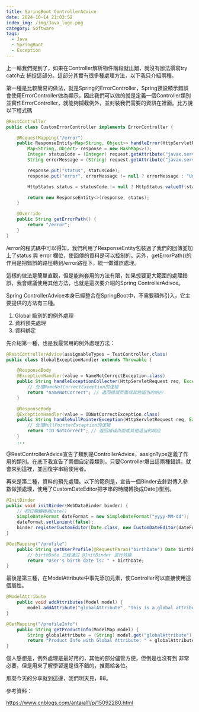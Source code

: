 ```yaml
---
title: SpringBoot ControllerAdvice
date: 2024-10-14 21:03:52
index_img: /img/Java_logo.png
category: Software
tags:
  - Java
  - SpringBoot
  - Exception
---
```


上一輪我們提到了，如果在Controller解析物件階段就出錯，就沒有辦法撰寫try catch去 捕捉這部分。這部分其實有很多種處理方法，以下我只介紹兩種。

第一種是比較簡易的做法，就是Spring的ErrorController，Spring預設顯示錯誤會使用ErrorController做為顯示，因此我們可以做的就是定義一個Controller類別並實作ErrorController，就能夠攔截例外，並封裝我們需要的資訊在裡面。比方說以下程式碼

```java
@RestController
public class CustomErrorController implements ErrorController {

    @RequestMapping("/error")
    public ResponseEntity<Map<String, Object>> handleError(HttpServletRequest request) {
        Map<String, Object> response = new HashMap<>();
        Integer statusCode = (Integer) request.getAttribute("javax.servlet.error.status_code");
        String errorMessage = (String) request.getAttribute("javax.servlet.error.message");

        response.put("status", statusCode);
        response.put("error", errorMessage != null ? errorMessage : "Unexpected error");

        HttpStatus status = statusCode != null ? HttpStatus.valueOf(statusCode) : HttpStatus.INTERNAL_SERVER_ERROR;

        return new ResponseEntity<>(response, status);
    }

    @Override
    public String getErrorPath() {
        return "/error";
    }
}
```

/error的程式碼中可以得知，我們利用了ResponseEntity包裝過了我們的回傳並加上了status 與 error 欄位，使回傳的資料是可以控制的。另外，getErrorPath()的作用是把錯誤的路徑轉到/error路徑下，統一做錯誤處理。

這樣的做法是簡單直觀，但是能夠套用的方法有限，如果想要更大範圍的處理錯誤，我會建議使用其他方法，也就是這次要介紹的Spring ControllerAdivce。

Spring ControllerAdvice本身已經整合在SpringBoot中，不需要額外引入，它主要提供的方法有三種。

1. Global 級別的的例外處理
2. 資料預先處理
3. 資料綁定

先介紹第一種，也是我最常用的例外處理方法：

```java
@RestControllerAdvice(assignableTypes = TestController.class)
public class GlobalExceptionHandler extends Throwable {

    @ResponseBody
    @ExceptionHandler(value = NameNotCorrectException.class)
    public String handleExceptionCollecter(HttpServletRequest req, Exception e) {
        // 处理NameNotCorrectException的逻辑
        return "nameNotCorrect"; // 返回错误页面或其他适当的响应
    }

    @ResponseBody
    @ExceptionHandler(value = IDNotCorrectException.class)
    public String handleNullPointerException(HttpServletRequest req, Exception e) {
        // 处理NullPointerException的逻辑
        return "ID NotCorrect"; // 返回错误页面或其他适当的响应
    }
    ...
```

@RestControllerAdvice宣告了類別是ControllerAdvice，assignType定義了作用的類別。在底下我宣告了兩個自定義類別，只要Controller爆出這兩種錯誤，就會來到這裡，並回復字串給使用者。

再來是第二種，資料的預先處理。以下的範例是，宣告一個Binder去針對傳入參數做預處理，使用了CustomDateEditor把字串的時間轉換成Date()型別。

```java
@InitBinder
public void initBinder(WebDataBinder binder) {
    // 把日期轉換為Date()
    SimpleDateFormat dateFormat = new SimpleDateFormat("yyyy-MM-dd");
    dateFormat.setLenient(false);
    binder.registerCustomEditor(Date.class, new CustomDateEditor(dateFormat, false));
}

@GetMapping("/profile")
    public String getUserProfile(@RequestParam("birthDate") Date birthDate) {
        // birthDate 已经通过 @InitBinder 进行转换
        return "User's birth date is: " + birthDate;
}
```

最後是第三種，在ModelAttribute中事先添加元素，使Controller可以直接使用這個屬性。

```java
@ModelAttribute
    public void addAttributes(Model model) {
        model.addAttribute("globalAttribute", "This is a global attribute");
}

@GetMapping("/profileInfo")
    public String getProductInfo(ModelMap model) {
        String globalAttribute = (String) model.get("globalAttribute");
        return "Product Info with Global Attribute: " + globalAttribute;
}
```

個人感想是，例外處理是最好用的，其他的部分儘管方便，但倒是也沒有到 非常必要，但是用來了解學習還是很不錯的，推薦給各位。

那麼今天的分享就到這邊，我們明天見，88。

參考資料：

https://www.cnblogs.com/antaia11/p/15092280.html